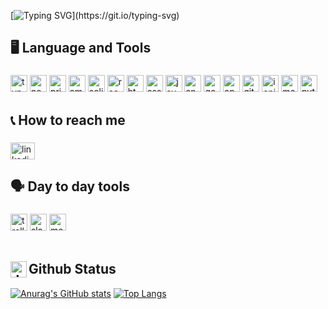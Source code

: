 [![Typing SVG](https://readme-typing-svg.demolab.com?font=Fira+Code&size=30&duration=4000&pause=1000&color=8597F7&vCenter=true&width=1000&lines=Hello%2C+my+name+is+Pedro+and+that's+my+Github+page!)](https://git.io/typing-svg)

<h2 align="left">🖥 Language and Tools</h2>

###

<div align="left">
  <img src="https://img.shields.io/badge/TypeScript-3178C6?logo=typescript&logoColor=white&style=for-the-badge" height="27" alt="typescript logo"  />
  
  <img src="https://img.shields.io/badge/NestJS-E0234E?logo=nestjs&logoColor=white&style=for-the-badge" height="27" alt="nestjs logo"  />
  
  <img src="https://img.shields.io/badge/Prisma-2D3748?logo=prisma&logoColor=white&style=for-the-badge" height="27" alt="prisma logo"  />
  
  <img src="https://img.shields.io/badge/Amazon AWS-232F3E?logo=amazonaws&logoColor=white&style=for-the-badge" height="27" alt="amazonwebservices logo"  />
  
  <img src="https://img.shields.io/badge/Solidity-363636?logo=solidity&logoColor=white&style=for-the-badge" height="27" alt="solidity logo"  />
  
  <img src="https://img.shields.io/badge/React-61DAFB?logo=react&logoColor=black&style=for-the-badge" height="27" alt="react logo"  />
  
  <img src="https://img.shields.io/badge/HTML5-E34F26?logo=html5&logoColor=white&style=for-the-badge" height="27" alt="html5 logo"  />
  
  <img src="https://img.shields.io/badge/CSS3-1572B6?logo=css3&logoColor=white&style=for-the-badge" height="27" alt="css3 logo"  />
  
  <img src="https://img.shields.io/badge/JavaScript-F7DF1E?logo=javascript&logoColor=black&style=for-the-badge" height="27" alt="javascript logo"  />
  
  <img src="https://img.shields.io/badge/Angular-DD0031?logo=angular&logoColor=white&style=for-the-badge" height="27" alt="angularjs logo"  />

  <img src="https://img.shields.io/badge/Go-00ADD8?logo=go&logoColor=white&style=for-the-badge" height="27" alt="go logo"  />
  
  <img src="https://img.shields.io/badge/Apache Kafka-231F20?logo=apachekafka&logoColor=white&style=for-the-badge" height="27" alt="apachekafka logo"  />
  
  <img src="https://img.shields.io/badge/Git-F05032?logo=git&logoColor=white&style=for-the-badge" height="27" alt="git logo"  />
  
  <img src="https://img.shields.io/badge/Ionic-3880FF?logo=ionic&logoColor=white&style=for-the-badge" height="27" alt="ionic logo"  />
 
  <img src="https://img.shields.io/badge/MongoDB-47A248?logo=mongodb&logoColor=white&style=for-the-badge" height="27" alt="mongodb logo"  />
  
  <img src="https://img.shields.io/badge/Python-3776AB?logo=python&logoColor=white&style=for-the-badge" height="27" alt="python logo"  />
</div>

###

<h2 align="left">📞 How to reach me</h2>

###

<div align="left">
  <a href="https://www.linkedin.com/in/pedro-pelicioni/" target="_blank">
    <img src="https://raw.githubusercontent.com/maurodesouza/profile-readme-generator/master/src/assets/icons/social/linkedin/default.svg" width="39" height="27" alt="linkedin logo"  />
  </a>
</div>

###

<h2 align="left">🗣️ Day to day tools</h2>

###

<div align="left">
  <img src="https://img.shields.io/badge/Trello-0052CC?logo=trello&logoColor=white&style=for-the-badge" height="27" alt="trello logo"  />
  <img src="https://img.shields.io/badge/Slack-4A154B?logo=slack&logoColor=white&style=for-the-badge" height="27" alt="slack logo"  />
  <img src="https://img.shields.io/badge/Google%20Meet-00897B?style=for-the-badge&logo=googlemeet&logoColor=white" height="27" alt="meet logo" />
</div>
</br>

## <img align="left" alt="JavaScript" width="26px" src="https://github.githubassets.com/images/icons/emoji/unicode/1f4ca.png" /> Github Status
[//]: https://github.com/anuraghazra/github-readme-stats
[![Anurag's GitHub stats](https://github-readme-stats.vercel.app/api?username=pedro-pelicioni&theme=tokyonight)](https://github.com/anuraghazra/github-readme-stats)
[![Top Langs](https://github-readme-stats.vercel.app/api/top-langs/?username=pedro-pelicioni&layout=compact&theme=tokyonight)](https://github.com/anuraghazra/github-readme-stats)
